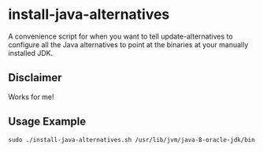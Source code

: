 # install-java-alternatives

A convenience script for when you want to tell update-alternatives to configure all the Java
alternatives to point at the binaries at your manually installed JDK.

## Disclaimer

Works for me!

## Usage Example
```
sudo ./install-java-alternatives.sh /usr/lib/jvm/java-8-oracle-jdk/bin
```
